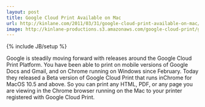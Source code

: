 ```yaml
---
layout: post
title: Google Cloud Print Available on Mac
url: http://kinlane.com/2011/03/31/google-cloud-print-available-on-mac/
image: http://kinlane-productions.s3.amazonaws.com/google-cloud-print/google-cloud-print.png
---
```

{% include JB/setup %}
Google is steadily moving forward with releases around the Google Cloud Print Platform.
You have been able to print on mobile versions of Google Docs and Gmail, and on Chrome running on Windows since February.
Today they released a Beta version of Google Cloud Print that runs inChrome for MacOS 10.5 and above.
So you can print any HTML, PDF, or any page you are viewing in the Chrome browser running on the Mac to your printer registered with Google Cloud Print.